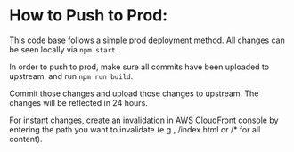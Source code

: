 # How to Push to Prod:
This code base follows a simple prod deployment method. All changes can be seen locally via `npm start`.

In order to push to prod, make sure all commits have been uploaded to upstream, and run `npm run build`.

Commit those changes and upload those changes to upstream. The changes will be reflected in 24 hours.

For instant changes, create an invalidation in AWS CloudFront console by entering the path you want to invalidate 
(e.g., /index.html or /* for all content).
